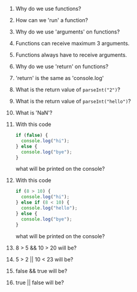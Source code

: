 1.  Why do we use functions?

2.  How can we 'run' a function?

3.  Why do we use 'arguments' on functions?

4.  Functions can receive maximum 3 arguments.

5.  Functions always have to receive arguments.

6.  Why do we use 'return' on functions?

7.  'return' is the same as 'console.log'

8.  What is the return value of `parseInt("2")`?

9.  What is the return value of `parseInt("hello")`?

10. What is 'NaN'?

11. With this code

    ```javascript
    if (false) {
      console.log("hi");
    } else {
      console.log("bye");
    }
    ```

    what will be printed on the console?

12. With this code

    ```javascript
    if (8 > 10) {
      console.log("hi");
    } else if (8 < 10) {
      console.log("hello");
    } else {
      console.log("bye");
    }
    ```

    what will be printed on the console?

13. 8 > 5 && 10 > 20 will be?

14. 5 > 2 || 10 < 23 will be?

15. false && true will be?

16. true || false will be?
